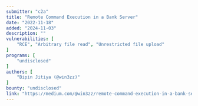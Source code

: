 ```yaml
---
submitter: "c2a"
title: "Remote Command Execution in a Bank Server"
date: "2022-11-18"
added: "2024-11-03"
description: ""
vulnerabilities: [
    "RCE", "Arbitrary file read", "Unrestricted file upload"
]
programs: [
    "undisclosed"
]
authors: [
    "Bipin Jitiya (@win3zz)"
]
bounty: "undisclosed"
link: "https://medium.com/@win3zz/remote-command-execution-in-a-bank-server-b213f9f42afe"
---
```




